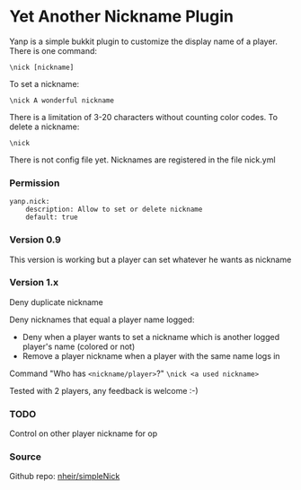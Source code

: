 Yet Another Nickname Plugin
===========================

Yanp is a simple bukkit plugin to customize the display name of a player.
There is one command:

`\nick [nickname]`

To set a nickname:

`\nick A wonderful nickname`

There is a limitation of 3-20 characters without counting color codes.
To delete a nickname:

`\nick`

There is not config file yet. Nicknames are registered in the file nick.yml

### Permission

    yanp.nick:
    	description: Allow to set or delete nickname
    	default: true

### Version 0.9
This version is working but a player can set whatever he wants as nickname

### Version 1.x
Deny duplicate nickname

Deny nicknames that equal a player name logged:
* Deny when a player wants to set a nickname which is another logged player's name (colored or not)
* Remove a player nickname when a player with the same name logs in

Command "Who has `<nickname/player>`?"
`\nick <a used nickname>`

Tested with 2 players, any feedback is welcome :-)

### TODO

Control on other player nickname for op

### Source

Github repo: 
[nheir/simpleNick](https://github.com/nheir/simpleNick)

